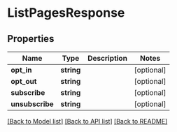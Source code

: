 # ListPagesResponse

## Properties
Name | Type | Description | Notes
------------ | ------------- | ------------- | -------------
**opt_in** | **string** |  | [optional] 
**opt_out** | **string** |  | [optional] 
**subscribe** | **string** |  | [optional] 
**unsubscribe** | **string** |  | [optional] 

[[Back to Model list]](../../README.md#documentation-for-models) [[Back to API list]](../../README.md#documentation-for-api-endpoints) [[Back to README]](../../README.md)

